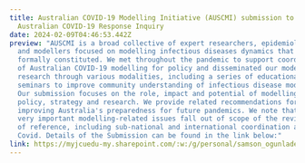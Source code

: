 ```yaml
---
title: Australian COVID-19 Modelling Initiative (AUSCMI) submission to the
  Australian COVID-19 Response Inquiry
date: 2024-02-09T04:46:53.442Z
preview: "AUSCMI is a broad collective of expert researchers, epidemiologists,
  and modellers focused on modelling infectious diseases dynamics that is not
  formally constituted. We met throughout the pandemic to support coordination
  of Australian COVID-19 modelling for policy and disseminated our modelling
  research through various modalities, including a series of educational
  seminars to improve community understanding of infectious disease modelling.
  Our submission focuses on the role, impact and potential of modelling in
  policy, strategy and research. We provide related recommendations for
  improving Australia's preparedness for future pandemics. We note that several
  very important modelling-related issues fall out of scope of the review terms
  of reference, including sub-national and international coordination and long
  Covid. Details of the Submission can be found in the link below:"
link: https://myjcuedu-my.sharepoint.com/:w:/g/personal/samson_ogunlade_my_jcu_edu_au/EaVCDG1Y581Eq92CgkEHrHcBOcQlqN0-vZ5KmPhdrNHrWQ?e=7Vv8EZ
---
```

